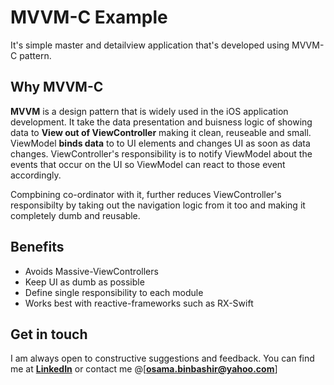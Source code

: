 # MVVM-C Example
It's simple master and detailview application that's developed using MVVM-C pattern. 

## Why MVVM-C
**MVVM** is a design pattern that is widely used in the iOS application development. It take the data presentation and buisness logic of showing data to **View out of ViewController** making it clean, reuseable and small. ViewModel **binds data** to to UI elements and changes UI as soon as data changes. ViewController's responsibility is to notify ViewModel about the events that occur on the UI so ViewModel can react to those event accordingly. 

Compbining co-ordinator with it, further reduces ViewController's responsibilty by taking out the navigation logic from it too and making it completely dumb and reusable.

## Benefits
- Avoids Massive-ViewControllers
- Keep UI as dumb as possible
- Define single responsibility to each module
- Works best with reactive-frameworks such as RX-Swift

## Get in touch
I am always open to constructive suggestions and feedback. You can find me at [**LinkedIn**](https://www.linkedin.com/in/osama-bin-bashir-225199118/) or contact me @[**osama.binbashir@yahoo.com**] 


